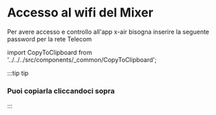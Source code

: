 # Accesso al wifi del Mixer

Per avere accesso e controllo all'app x-air bisogna inserire la seguente password per la rete Telecom

import CopyToClipboard from '../../../src/components/_common/CopyToClipboard';

<CopyToClipboard text="SopLXTEXMCDTBH5CGF4fYATH" label="Password:" />

:::tip tip

### Puoi copiarla cliccandoci sopra

:::